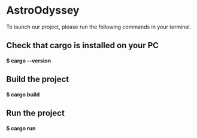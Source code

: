 # AstroOdyssey
To launch our project, please run the following commands in your terminal.

## Check that cargo is installed on your PC
#### $ cargo --version

## Build the project
#### $ cargo build

## Run the project
#### $ cargo run
